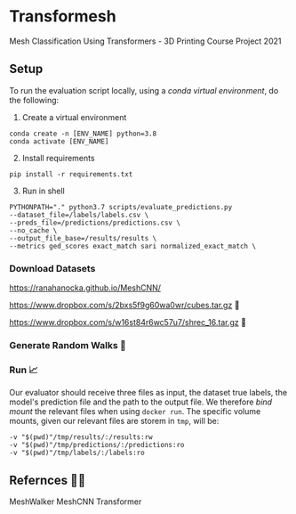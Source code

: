 # Transformesh
Mesh Classification Using Transformers - 3D Printing Course Project 2021

## Setup
To run the evaluation script locally, using a *conda virtual environment*, do the following:

1. Create a virtual environment
```
conda create -n [ENV_NAME] python=3.8
conda activate [ENV_NAME]
```

2. Install requirements
```
pip install -r requirements.txt 
```

3. Run in shell
```
PYTHONPATH="." python3.7 scripts/evaluate_predictions.py 
--dataset_file=/labels/labels.csv \
--preds_file=/predictions/predictions.csv \
--no_cache \
--output_file_base=/results/results \
--metrics ged_scores exact_match sari normalized_exact_match \
```


### Download Datasets
https://ranahanocka.github.io/MeshCNN/

https://www.dropbox.com/s/2bxs5f9g60wa0wr/cubes.tar.gz  🧊

https://www.dropbox.com/s/w16st84r6wc57u7/shrec_16.tar.gz 🐉

### Generate Random Walks 🤖

### Run 📈
Our evaluator should receive three files as input, the dataset true labels, the model's prediction file and the path to the output file. We therefore *bind mount* the relevant files when using `docker run`. 
The specific volume mounts, given our relevant files are storem in `tmp`, will be:
```
-v "$(pwd)"/tmp/results/:/results:rw
-v "$(pwd)"/tmp/predictions/:/predictions:ro
-v "$(pwd)"/tmp/labels/:/labels:ro
```

## Refernces ✍🏽
MeshWalker
MeshCNN
Transformer
